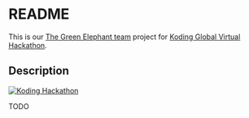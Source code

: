 # README

This is our [The Green Elephant team](https://github.com/koding/global.hackathon/blob/master/Teams/TheGreenElephant/ABOUT.md) project for [Koding Global Virtual Hackathon](https://koding.com/Hackathon).

## Description

[![Koding Hackathon](/images/badge.png?raw=true "Koding Hackathon")](https://koding.com/Hackathon)

TODO